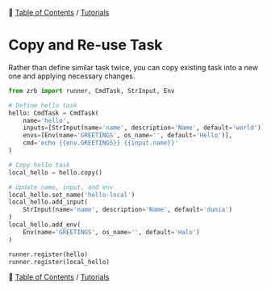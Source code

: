 🔖 [Table of Contents](../README.md) / [Tutorials](README.md)

# Copy and Re-use Task

Rather than define similar task twice, you can copy existing task into a new one and applying necessary changes.

```python
from zrb import runner, CmdTask, StrInput, Env

# Define hello task
hello: CmdTask = CmdTask(
    name='hello',
    inputs=[StrInput(name='name', description='Name', default='world')],
    envs=[Env(name='GREETINGS', os_name='', default='Hello')],
    cmd='echo {{env.GREETINGS}} {{input.name}}'
)

# Copy hello task
local_hello = hello.copy()

# Update name, input, and env
local_hello.set_name('hello-local')
local_hello.add_input(
    StrInput(name='name', description='Name', default='dunia')
)
local_hello.add_env(
    Env(name='GREETINGS', os_name='', default='Halo')
)

runner.register(hello)
runner.register(local_hello)
```

🔖 [Table of Contents](../README.md) / [Tutorials](README.md)
